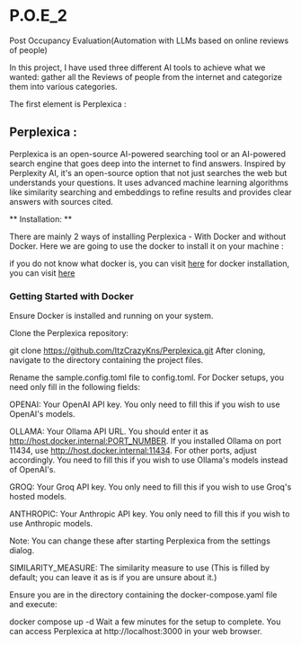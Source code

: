# P.O.E_2

 Post Occupancy Evaluation(Automation with LLMs based on online reviews of people)

 In this project, I have used three different AI tools to achieve what we wanted: gather all the Reviews of people from the internet and categorize them into various categories.

 The first element is Perplexica :

 ## Perplexica :
 Perplexica is an open-source AI-powered searching tool or an AI-powered search engine that goes deep into the internet to find answers. Inspired by Perplexity AI, it's an open-source option that not just searches the web but understands your questions. It uses advanced machine learning algorithms like similarity searching and embeddings to refine results and provides clear answers with sources cited.

 ** Installation: **

 There are mainly 2 ways of installing Perplexica - With Docker and without Docker. Here we are going to use the docker to install it on your machine :

 if you do not know what docker is, you  can visit <a href='https://docs.docker.com/get-started/docker-overview/'>here</a>
 for docker installation, you can visit <a href='https://www.docker.com/'> here </a> 
 
 ### Getting Started with Docker 
 Ensure Docker is installed and running on your system.

Clone the Perplexica repository:

git clone https://github.com/ItzCrazyKns/Perplexica.git
After cloning, navigate to the directory containing the project files.

Rename the sample.config.toml file to config.toml. For Docker setups, you need only fill in the following fields:

OPENAI: Your OpenAI API key. You only need to fill this if you wish to use OpenAI's models.

OLLAMA: Your Ollama API URL. You should enter it as http://host.docker.internal:PORT_NUMBER. If you installed Ollama on port 11434, use http://host.docker.internal:11434. For other ports, adjust accordingly. You need to fill this if you wish to use Ollama's models instead of OpenAI's.

GROQ: Your Groq API key. You only need to fill this if you wish to use Groq's hosted models.

ANTHROPIC: Your Anthropic API key. You only need to fill this if you wish to use Anthropic models.

Note: You can change these after starting Perplexica from the settings dialog.

SIMILARITY_MEASURE: The similarity measure to use (This is filled by default; you can leave it as is if you are unsure about it.)

Ensure you are in the directory containing the docker-compose.yaml file and execute:

docker compose up -d
Wait a few minutes for the setup to complete. You can access Perplexica at http://localhost:3000 in your web browser.
 
